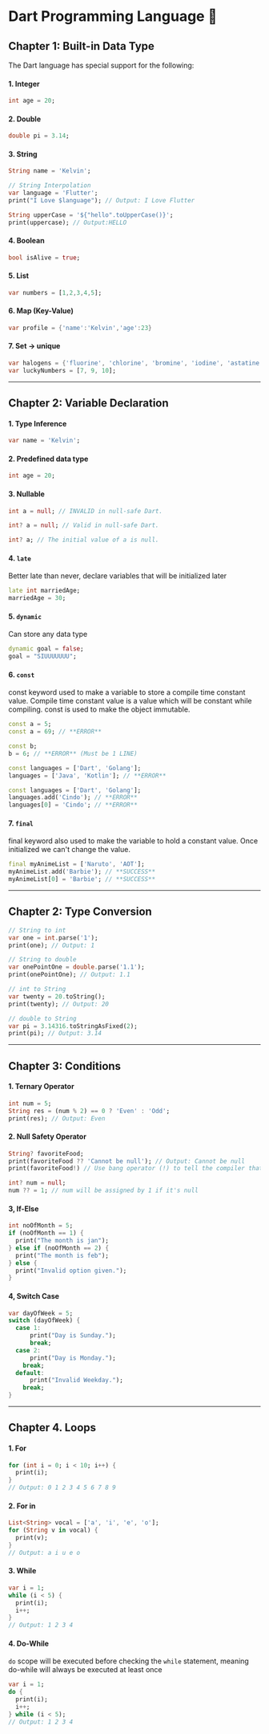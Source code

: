 # Dart Programming Language 💙

## Chapter 1: Built-in Data Type
The Dart language has special support for the following:
#### 1. Integer
```dart
int age = 20;
```
#### 2. Double
```dart
double pi = 3.14;
```
#### 3. String
```dart
String name = 'Kelvin';

// String Interpolation
var language = 'Flutter';
print("I Love $language"); // Output: I Love Flutter

String upperCase = '${"hello".toUpperCase()}';
print(uppercase); // Output:HELLO
```
#### 4. Boolean
```dart
bool isAlive = true;
```
#### 5. List
```dart
var numbers = [1,2,3,4,5];
```
#### 6. Map (Key-Value) 
```dart
var profile = {'name':'Kelvin','age':23}
```
#### 7. Set -> unique
```dart
var halogens = {'fluorine', 'chlorine', 'bromine', 'iodine', 'astatine'};
var luckyNumbers = [7, 9, 10];
```

---

## Chapter 2: Variable Declaration
#### 1. Type Inference
```dart
var name = 'Kelvin';
```
#### 2. Predefined data type
```dart
int age = 20;
```
#### 3. Nullable
```dart
int a = null; // INVALID in null-safe Dart.

int? a = null; // Valid in null-safe Dart.

int? a; // The initial value of a is null.
```
#### 4. `late`
Better late than never, declare variables that will be initialized later
```dart
late int marriedAge;
marriedAge = 30;
```
#### 5. `dynamic`
Can store any data type
```dart
dynamic goal = false;
goal = "SIUUUUUUU";
```
#### 6. `const`
const keyword used to make a variable to store a compile time constant value. Compile time constant value is a value which will be constant while compiling. const is used to make the object immutable.
```dart
const a = 5;
const a = 69; // **ERROR**

const b;
b = 6; // **ERROR** (Must be 1 LINE)

const languages = ['Dart', 'Golang'];
languages = ['Java', 'Kotlin']; // **ERROR**

const languages = ['Dart', 'Golang'];
languages.add('Cindo'); // **ERROR**
languages[0] = 'Cindo'; // **ERROR**
```
#### 7. `final`
final keyword also used to make the variable to hold a constant value. Once initialized we can't change the value.
```dart
final myAnimeList = ['Naruto', 'AOT'];
myAnimeList.add('Barbie'); // **SUCCESS**
myAnimeList[0] = 'Barbie'; // **SUCCESS**
```
---

## Chapter 2: Type Conversion
```dart
// String to int
var one = int.parse('1');
print(one); // Output: 1

// String to double
var onePointOne = double.parse('1.1');
print(onePointOne); // Output: 1.1

// int to String
var twenty = 20.toString();
print(twenty); // Output: 20

// double to String
var pi = 3.14316.toStringAsFixed(2);
print(pi); // Output: 3.14
```
---

## Chapter 3: Conditions
#### 1. Ternary Operator
```dart
int num = 5;
String res = (num % 2) == 0 ? 'Even' : 'Odd';
print(res); // Output: Even
```

#### 2. Null Safety Operator
```dart
String? favoriteFood;
print(favoriteFood ?? 'Cannot be null'); // Output: Cannot be null
print(favoriteFood!) // Use bang operator (!) to tell the compiler that the value won't be null

int? num = null;
num ?? = 1; // num will be assigned by 1 if it's null
```

#### 3, If-Else
```dart
int noOfMonth = 5;
if (noOfMonth == 1) {
  print("The month is jan");
} else if (noOfMonth == 2) {
  print("The month is feb");
} else {
  print("Invalid option given.");
}
```

#### 4, Switch Case
```dart
var dayOfWeek = 5;
switch (dayOfWeek) {
  case 1:
      print("Day is Sunday.");
      break;
  case 2:
      print("Day is Monday.");
    break;
  default:
      print("Invalid Weekday.");
    break;
}
```
---

## Chapter 4. Loops
#### 1. For
```dart
for (int i = 0; i < 10; i++) {
  print(i);
}
// Output: 0 1 2 3 4 5 6 7 8 9
```

#### 2. For in
```dart
List<String> vocal = ['a', 'i', 'e', 'o'];
for (String v in vocal) {
  print(v);
}
// Output: a i u e o
```

#### 3. While
```dart
var i = 1;
while (i < 5) {
  print(i);
  i++;
}
// Output: 1 2 3 4
```

#### 4. Do-While
`do` scope will be executed before checking the `while` statement, meaning do-while will always be executed at least once
```dart
var i = 1;
do {
  print(i);
  i++;
} while (i < 5);
// Output: 1 2 3 4
```
